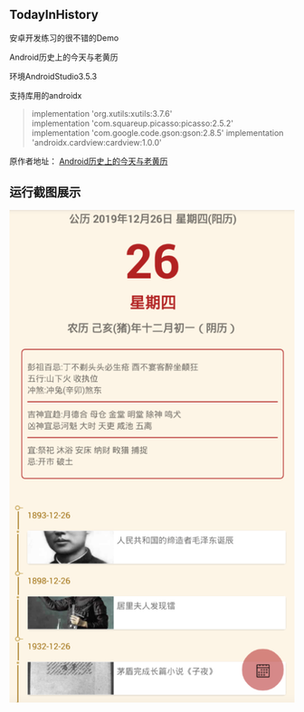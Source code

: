 ## TodayInHistory
安卓开发练习的很不错的Demo

Android历史上的今天与老黄历

环境AndroidStudio3.5.3

支持库用的androidx

>implementation 'org.xutils:xutils:3.7.6'  
>implementation 'com.squareup.picasso:picasso:2.5.2'  
>implementation 'com.google.code.gson:gson:2.8.5'
>implementation 'androidx.cardview:cardview:1.0.0'

原作者地址：
[Android历史上的今天与老黄历](https://gitee.com/happyanimee/history_today)

## 运行截图展示
![截图](./sc_20191225191116.png)